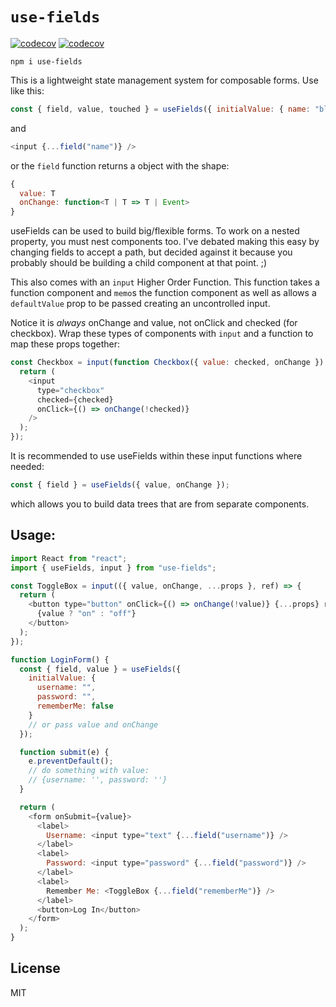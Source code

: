 # `use-fields`

[![codecov](https://img.shields.io/travis/Synvox/use-fields.svg)](https://travis-ci.org/Synvox/use-fields)
[![codecov](https://codecov.io/gh/Synvox/use-fields/branch/master/graph/badge.svg)](https://codecov.io/gh/Synvox/use-fields)

```
npm i use-fields
```

This is a lightweight state management system for composable forms.
Use like this:

```js
const { field, value, touched } = useFields({ initialValue: { name: "blah" } });
```

and

```js
<input {...field("name")} />
```

or the `field` function returns a object with the shape:

```js
{
  value: T
  onChange: function<T | T => T | Event>
}
```

useFields can be used to build big/flexible forms. To work on a nested property,
you must nest components too. I've debated making this easy by changing fields to
accept a path, but decided against it because you probably should be building a
child component at that point. ;)

This also comes with an `input` Higher Order Function. This function takes a
function component and `memo`s the function component as well as allows a
`defaultValue` prop to be passed creating an uncontrolled input.

Notice it is _always_ onChange and value, not onClick and checked (for checkbox).
Wrap these types of components with `input` and a function to map these
props together:

```js
const Checkbox = input(function Checkbox({ value: checked, onChange }) {
  return (
    <input
      type="checkbox"
      checked={checked}
      onClick={() => onChange(!checked)}
    />
  );
});
```

It is recommended to use useFields within these input functions where needed:

```js
const { field } = useFields({ value, onChange });
```

which allows you to build data trees that are from separate components.

## Usage:

```js
import React from "react";
import { useFields, input } from "use-fields";

const ToggleBox = input(({ value, onChange, ...props }, ref) => {
  return (
    <button type="button" onClick={() => onChange(!value)} {...props} ref={ref}>
      {value ? "on" : "off"}
    </button>
  );
});

function LoginForm() {
  const { field, value } = useFields({
    initialValue: {
      username: "",
      password: "",
      rememberMe: false
    }
    // or pass value and onChange
  });

  function submit(e) {
    e.preventDefault();
    // do something with value:
    // {username: '', password: ''}
  }

  return (
    <form onSubmit={value}>
      <label>
        Username: <input type="text" {...field("username")} />
      </label>
      <label>
        Password: <input type="password" {...field("password")} />
      </label>
      <label>
        Remember Me: <ToggleBox {...field("rememberMe")} />
      </label>
      <button>Log In</button>
    </form>
  );
}
```

## License

MIT
